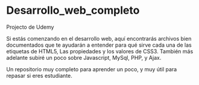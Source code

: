 # Desarrollo_web_completo
Projecto de Udemy

Si estás comenzando en el desarrollo web, aquí encontrarás archivos bien documentados que te ayudarán a entender 
para qué sirve cada una de las etiquetas de HTML5, Las propiedades y los valores de CSS3. También más adelante
subiré un poco sobre Javascript, MySql, PHP, y Ajax. 

Un repositorio muy completo para aprender un poco, y muy útil para repasar si eres estudiante.
